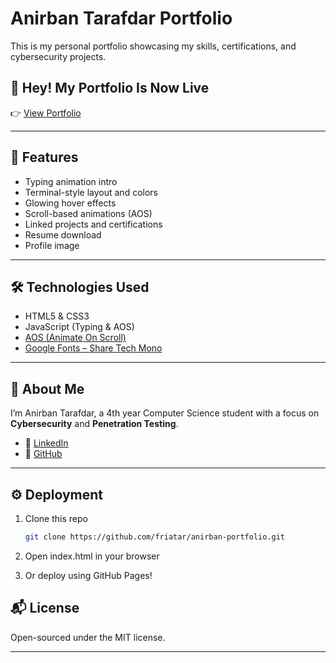 # Anirban Tarafdar Portfolio

This is my personal portfolio showcasing my skills, certifications, and cybersecurity projects.

## 🔗 Hey! My Portfolio Is Now Live
👉 [View Portfolio](https://friatar.github.io/anirban-portfolio/)

---

## 📁 Features

- Typing animation intro
- Terminal-style layout and colors
- Glowing hover effects
- Scroll-based animations (AOS)
- Linked projects and certifications
- Resume download
- Profile image

---

## 🛠 Technologies Used

- HTML5 & CSS3
- JavaScript (Typing & AOS)
- [AOS (Animate On Scroll)](https://michalsnik.github.io/aos/)
- [Google Fonts – Share Tech Mono](https://fonts.google.com/specimen/Share+Tech+Mono)

---


## 👤 About Me

I’m Anirban Tarafdar, a 4th year Computer Science student with a focus on **Cybersecurity** and **Penetration Testing**.

- 🔗 [LinkedIn](https://www.linkedin.com/in/anirban-tarafdar/)
- 🔗 [GitHub](https://github.com/friatar)

---

## ⚙️ Deployment

1. Clone this repo  
   ```bash
   git clone https://github.com/friatar/anirban-portfolio.git
2. Open index.html in your browser

3. Or deploy using GitHub Pages!
   
## 📬 License  
  
Open-sourced under the MIT license.

---
